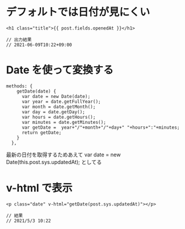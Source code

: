 # デフォルトでは日付が見にくい

```
<h1 class="title">{{ post.fields.openedAt }}</h1>

// 出力結果
// 2021-06-09T10:22+09:00  
```

# Date を使って変換する

```
methods: {
    getDate(date) {
      var date = new Date(date);
      var year = date.getFullYear();
      var month = date.getMonth();
      var day = date.getDay();
      var hours = date.getHours();
      var minutes = date.getMinutes();
      var getDate =  year+"/"+month+"/"+day+" "+hours+":"+minutes;
      return getDate;
    }
  },
```
最新の日付を取得するためあえて var date = new Date(this.post.sys.updatedAt); としてる  

# v-html で表示

```
<p class="date" v-html="getDate(post.sys.updatedAt)"></p>

// 結果
// 2021/5/3 10:22
```
